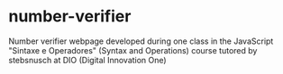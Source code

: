 # number-verifier
 Number verifier webpage developed during one class in the JavaScript "Sintaxe e Operadores" (Syntax and Operations) course tutored by stebsnusch at DIO (Digital Innovation One) 
